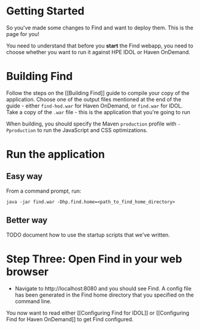 # Getting Started

So you've made some changes to Find and want to deploy them.  This is the page for you!

You need to understand that before you **start** the Find webapp, you need to choose whether you want to run it against HPE IDOL or Haven OnDemand.

# Building Find

Follow the steps on the [[Building Find]] guide to compile your copy of the application.  Choose one of the output files mentioned at the end of the guide - either `find-hod.war` for Haven OnDemand, or `find.war` for IDOL.  Take a copy of the `.war` file - this is the application that you're going to run

When building, you should specify the Maven `production` profile with `-Pproduction` to run the JavaScript and CSS optimizations.

# Run the application
## Easy way

From a command prompt, run:

`java -jar find.war -Dhp.find.home=<path_to_find_home_directory>`

## Better way

TODO document how to use the startup scripts that we've written.

# Step Three: Open Find in your web browser

- Navigate to http://localhost:8080 and you should see Find.  A config file has been generated in the Find home directory that you specified on the command line.

You now want to read either [[Configuring Find for IDOL]] or [[Configuring Find for Haven OnDemand]] to get Find configured.